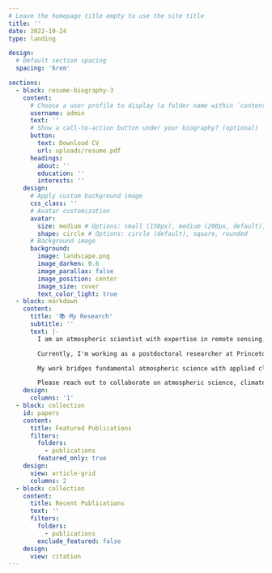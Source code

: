 ```yaml
---
# Leave the homepage title empty to use the site title
title: ''
date: 2022-10-24
type: landing

design:
  # Default section spacing
  spacing: '6rem'

sections:
  - block: resume-biography-3
    content:
      # Choose a user profile to display (a folder name within `content/authors/`)
      username: admin
      text: ''
      # Show a call-to-action button under your biography? (optional)
      button:
        text: Download CV
        url: uploads/resume.pdf
      headings:
        about: ''
        education: ''
        interests: ''
    design:
      # Apply custom background image
      css_class: ''
      # Avatar customization
      avatar:
        size: medium # Options: small (150px), medium (200px, default), large (320px), xl (400px), xxl (500px)
        shape: circle # Options: circle (default), square, rounded
      # Background image
      background:
        image: landscape.png
        image_darken: 0.6
        image_parallax: false
        image_position: center
        image_size: cover
        text_color_light: true
  - block: markdown
    content:
      title: '📚 My Research'
      subtitle: ''
      text: |-
        I am an atmospheric scientist with expertise in remote sensing, climate modeling, and hydrological hazards. My research focuses on understanding atmospheric moisture dynamics, particularly elevated moist layers, and their representation in satellite observations and climate models.

        Currently, I'm working as a postdoctoral researcher at Princeton University and NOAA-GFDL, where I investigate the relationship between extreme precipitation and river flood changes under warming conditions. I'm also contributing to high-resolution land surface model inter-comparison projects and implementing orographic disaggregation schemes for precipitation.

        My work bridges fundamental atmospheric science with applied climate research, helping us better understand and predict hydrological hazards in a changing climate.

        Please reach out to collaborate on atmospheric science, climate modeling, or remote sensing projects! 🌦️
    design:
      columns: '1'
  - block: collection
    id: papers
    content:
      title: Featured Publications
      filters:
        folders:
          - publications
        featured_only: true
    design:
      view: article-grid
      columns: 2
  - block: collection
    content:
      title: Recent Publications
      text: ''
      filters:
        folders:
          - publications
        exclude_featured: false
    design:
      view: citation
---
```

